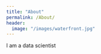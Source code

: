 ```yaml
---
title: "About"
permalink: /About/
header:
  image: "/images/waterfront.jpg"
---
```


I am a data scientist
